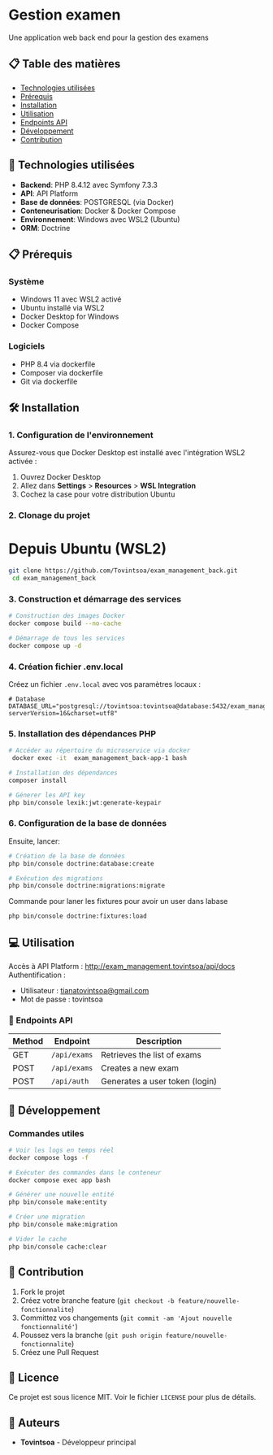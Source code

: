 # Gestion examen

Une application web back end pour la gestion des examens

## 📋 Table des matières

- [Technologies utilisées](#technologies-utilisées)
- [Prérequis](#prérequis)
- [Installation](#installation)
- [Utilisation](#utilisation)
- [Endpoints API](#endpoints-api)
- [Développement](#développement)
- [Contribution](#contribution)

## 🚀 Technologies utilisées

- **Backend**: PHP 8.4.12 avec Symfony  7.3.3
- **API**: API Platform
- **Base de données**: POSTGRESQL (via Docker)
- **Conteneurisation**: Docker & Docker Compose
- **Environnement**: Windows avec WSL2 (Ubuntu)
- **ORM**: Doctrine

## 📋 Prérequis

### Système
- Windows 11 avec WSL2 activé
- Ubuntu installé via WSL2
- Docker Desktop for Windows
- Docker Compose

### Logiciels
- PHP 8.4 via dockerfile
- Composer via dockerfile
- Git via dockerfile

## 🛠️ Installation

### 1. Configuration de l'environnement

Assurez-vous que Docker Desktop est installé avec l'intégration WSL2 activée :

1. Ouvrez Docker Desktop
2. Allez dans **Settings** > **Resources** > **WSL Integration**
3. Cochez la case pour votre distribution Ubuntu

### 2. Clonage du projet
# Depuis Ubuntu (WSL2)
```bash
git clone https://github.com/Tovintsoa/exam_management_back.git
 cd exam_management_back
```

### 3. Construction et démarrage des services

```bash
# Construction des images Docker
docker compose build --no-cache

# Démarrage de tous les services
docker compose up -d
```
### 4. Création fichier .env.local
Créez un fichier `.env.local`  avec vos paramètres locaux :

```env
# Database
DATABASE_URL="postgresql://tovintsoa:tovintsoa@database:5432/exam_management?serverVersion=16&charset=utf8"
```
### 5. Installation des dépendances PHP

```bash
# Accéder au répertoire du microservice via docker
 docker exec -it  exam_management_back-app-1 bash

# Installation des dépendances
composer install

# Génerer les API key 
php bin/console lexik:jwt:generate-keypair
```


### 6. Configuration de la base de données
Ensuite, lancer:
```bash
# Création de la base de données
php bin/console doctrine:database:create

# Exécution des migrations
php bin/console doctrine:migrations:migrate
```
Commande pour laner les fixtures pour avoir un user dans labase 
```bash
php bin/console doctrine:fixtures:load

```
## 💻 Utilisation

Accès à API Platform : http://exam_management.tovintsoa/api/docs
Authentification : 
 - Utilisateur : tianatovintsoa@gmail.com
 - Mot de passe : tovintsoa 


### 📡 Endpoints API

| Method | Endpoint      | Description                     |
|--------|--------------|---------------------------------|
| GET    | `/api/exams` | Retrieves the list of exams     |
| POST   | `/api/exams` | Creates a new exam              |
| POST   | `/api/auth`  | Generates a user token (login)  |

## 🔧 Développement

### Commandes utiles

```bash
# Voir les logs en temps réel
docker compose logs -f

# Exécuter des commandes dans le conteneur
docker compose exec app bash

# Générer une nouvelle entité
php bin/console make:entity

# Créer une migration
php bin/console make:migration

# Vider le cache
php bin/console cache:clear
```

## 🤝 Contribution

1. Fork le projet
2. Créez votre branche feature (`git checkout -b feature/nouvelle-fonctionnalite`)
3. Committez vos changements (`git commit -am 'Ajout nouvelle fonctionnalité'`)
4. Poussez vers la branche (`git push origin feature/nouvelle-fonctionnalite`)
5. Créez une Pull Request

## 📄 Licence

Ce projet est sous licence MIT. Voir le fichier `LICENSE` pour plus de détails.

## 👥 Auteurs

- **Tovintsoa** - Développeur principal